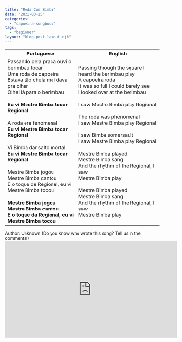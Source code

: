 ```yaml
---
title: "Roda Com Bimba"
date: "2021-03-25"
categories: 
  - "capoeira-songbook"
tags: 
  - "beginner"
layout: "blog-post-layout.njk"
---
```


<table class="capoeira-table">
    <tr class="header-row">
        <th>Portuguese</th>
        <th>English</th>
    </tr>
    <tr>
        <td>Passando pela praça ouvi o berimbau tocar<br>Uma roda de capoeira<br>Estava tão cheia mal dava pra olhar<br>Olhei lá para o berimbau<br><br><strong>Eu vi Mestre Bimba tocar Regional</strong><br><br>A roda era fenomenal<br><strong>Eu vi Mestre Bimba tocar Regional</strong><br><br>Vi Bimba dar salto mortal<br><strong>Eu vi Mestre Bimba tocar Regional</strong><br><br>Mestre Bimba jogou<br>Mestre Bimba cantou<br>E o toque da Regional, eu vi<br>Mestre Bimba tocou<br><br><strong>Mestre Bimba jogou<br>Mestre Bimba cantou<br>E o toque da Regional, eu vi<br>Mestre Bimba tocou</strong></td>
        <td>Passing through the square I heard the berimbau play<br>A capoeira roda<br>It was so full I could barely see<br>I looked over at the berimbau<br><br>I saw Mestre Bimba play Regional<br><br>The roda was phenomenal<br>I saw Mestre Bimba play Regional<br><br>I saw Bimba somersault<br>I saw Mestre Bimba play Regional<br><br>Mestre Bimba played<br>Mestre Bimba sang<br>And the rhythm of the Regional, I saw<br>Mestre Bimba play<br><br>Mestre Bimba played<br>Mestre Bimba sang<br>And the rhythm of the Regional, I saw<br>Mestre Bimba play</td>
    </tr>
</table>

<figcaption>
Author: Unknown (Do you know who wrote this song? Tell us in the comments!)
</figcaption>

<iframe width="560" height="315" src="https://www.youtube.com/embed/sMYkVnOY_E0" title="YouTube video player" frameborder="0" allow="accelerometer; autoplay; clipboard-write; encrypted-media; gyroscope; picture-in-picture" allowfullscreen></iframe>